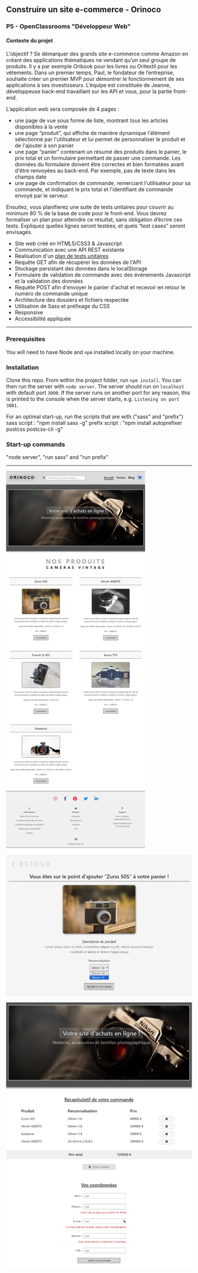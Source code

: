## Construire un site e-commerce - Orinoco
### P5 - OpenClassrooms "Développeur Web"
#### Contexte du projet

L'objectif ? Se démarquer des grands site e-commerce comme Amazon en créant des applications thématiques ne vendant qu’un seul groupe de produits. Il y a par exemple Oribook pour les livres ou Oritextil pour les vêtements. Dans un premier temps, Paul, le fondateur de l’entreprise, souhaite créer un premier MVP pour démontrer le fonctionnement de ses applications à ses investisseurs. L’équipe est constituée de Jeanne, développeuse back-end travaillant sur les API et vous, pour la partie front-end.

L’application web sera composée de 4 pages :

- une page de vue sous forme de liste, montrant tous les articles disponibles à la vente
- une page “produit”, qui affiche de manière dynamique l'élément sélectionné par l'utilisateur et lui permet de personnaliser le produit et de l'ajouter à son panier
- une page “panier” contenant un résumé des produits dans le panier, le prix total et un formulaire permettant de passer une commande. Les données du formulaire doivent être correctes et bien formatées avant d'être renvoyées au back-end. Par exemple, pas de texte dans les champs date
- une page de confirmation de commande, remerciant l'utilisateur pour sa commande, et indiquant le prix total et l'identifiant de commande envoyé par le serveur.

Ensuitez, vous planifierez une suite de tests unitaires pour couvrir au minimum 80 % de la base de code pour le front-end. Vous devrez formaliser un plan pour atteindre ce résultat, sans obligation d’écrire ces tests. Expliquez quelles lignes seront testées, et quels “test cases” seront envisagés.

- Site web créé en HTML5/CSS3 & Javascript
- Communication avec une API REST existante
- Réalisation d'un [plan de tests unitaires](/Plans/Plan%20de%20tests%20unitaires.pdf)
- Requête GET afin de récupérer les données de l'API
- Stockage persistant des données dans le localStorage
- Formulaire de validation de commande avec des événements Javascript et la validation des données
- Requête POST afin d'envoyer le panier d'achat et recevoir en retour le numéro de commande unique
- Architecture des dossiers et fichiers respectée
- Utilisation de Sass et préfixage du CSS
- Responsive
- Accessibilité appliquée

---

### Prerequisites ###

You will need to have Node and `npm` installed locally on your machine.

### Installation ###

Clone this repo. From within the project folder, run `npm install`. You 
can then run the server with `node server`. 
The server should run on `localhost` with default port `3000`. If the
server runs on another port for any reason, this is printed to the
console when the server starts, e.g. `Listening on port 3001`.

For an optimal start-up, run the scripts that are with ("sass" and "prefix")
sass script : "npm install sass -g"
prefix script : "npm install autoprefixer postcss postcss-cli -g"

### Start-up commands ###
"node server", "run sass" and "run prefix"

---

![Site au complet](/public/img/Orinoco.png)


![Commande d'un appareil](/public/img/Orinoco%202.png)


![Validation du panier d'achat](/public/img/Orinoco%203.png)
